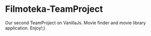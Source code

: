 # Filmoteka-TeamProject
 Our second TeamProject on VanillaJs. Movie finder and movie library application. Enjoy!;)
